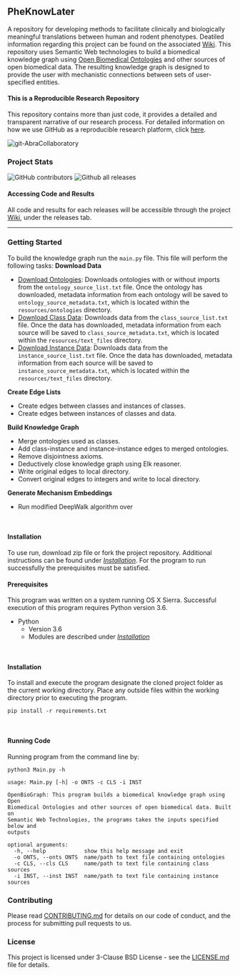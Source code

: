 ## PheKnowLater

A repository for developing methods to facilitate clinically and biologically meaningful translations between human and rodent phenotypes. Deatiled information regarding this project can be found on the associated [Wiki](https://github.com/callahantiff/PheKnowLater/wiki).
This repository uses Semantic Web technologies to build a biomedical knowledge graph using [Open Biomedical Ontologies](http://www.obofoundry.org/) and other sources of open biomedical data. The resulting knowledge graph is designed to provide the user with mechanistic connections between sets of user-specified entities.

#### This is a Reproducible Research Repository
This repository contains more than just code, it provides a detailed and transparent narrative of our research process. For detailed information on how we use GitHub as a reproducible research platform, click [here](https://github.com/callahantiff/Abra-Collaboratory/wiki/Using-GitHub-as-a-Reproducible-Research-Platform).

<img src="https://img.shields.io/badge/ReproducibleResearch-AbraCollaboratory-magenta.svg?style=flat-square" alt="git-AbraCollaboratory">

### Project Stats
![GitHub contributors](https://img.shields.io/github/contributors/callahantiff/PheKnowLater.svg?color=yellow&style=flat-square) ![Github all releases](https://img.shields.io/github/downloads/callahantiff/PheKnowLater/total.svg?color=dodgerblue&style=flat-square)

#### Accessing Code and Results
All code and results for each releases will be accessible through the project [Wiki](https://github.com/callahantiff/PheKnowLator/wiki), under the releases tab.

_____
### Getting Started

To build the knowledge graph run the `main.py` file. This file will perform the following tasks:
**Download Data**
 - <u>Download Ontologies</u>: Downloads ontologies with or without imports from the `ontology_source_list.txt` file.
  Once the ontology has downloaded, metadata information from each ontology will be saved to `ontology_source_metadata.txt`, which is located within the `resources/ontologies` directory.
 - <u>Download Class Data</u>: Downloads data from the `class_source_list.txt` file. Once 
    the data has downloaded, metadata information from each source will be saved to `class_source_metadata.txt`, which is located within the `resources/text_files` directory. 
 - <u>Download Instance Data</u>: Downloads data from the `instance_source_list.txt` file. Once the data has downloaded, metadata information from each source will be saved to `instance_source_metadata.txt`, which is located within the `resources/text_files` directory.   

**Create Edge Lists**  
 - Create edges between classes and instances of classes.  
 - Create  edges between instances of classes and data.  

**Build Knowledge Graph**  
 - Merge ontologies used as classes.  
 - Add class-instance and instance-instance edges to merged ontologies.  
 - Remove disjointness axioms.  
 - Deductively close knowledge graph using Elk reasoner.    
 - Write original edges to local directory.  
 - Convert original edges to integers and write to local directory.

**Generate Mechanism Embeddings**  
 - Run modified DeepWalk algorithm over 

<br>

#### Installation  

To use run, download zip file or fork the project repository. Additional instructions can be found under [*Installation*](#installation). For the program to run successfully the prerequisites must be satisfied.

#### Prerequisites

This program was written on a system running OS X Sierra. Successful execution of this program requires Python version 3.6.

  * Python
    * Version 3.6
    * Modules are described under [*Installation*](#Installation)

<br>

#### Installation

To install and execute the program designate the cloned project folder as the current working directory. Place any outside files within the working directory prior to executing the program.

```
pip install -r requirements.txt
```

<br>

#### Running Code

Running program from the command line by:

```
python3 Main.py -h

usage: Main.py [-h] -o ONTS -c CLS -i INST

OpenBioGraph: This program builds a biomedical knowledge graph using Open
Biomedical Ontologies and other sources of open biomedical data. Built on
Semantic Web Technologies, the programs takes the inputs specified below and
outputs

optional arguments:
  -h, --help            show this help message and exit
  -o ONTS, --onts ONTS  name/path to text file containing ontologies
  -c CLS, --cls CLS     name/path to text file containing class sources
  -i INST, --inst INST  name/path to text file containing instance sources
```

### Contributing

Please read [CONTRIBUTING.md](https://github.com/callahantiff/pheknowlator/blob/master/CONTRIBUTING.md) for details on 
our code of conduct, and the process for submitting pull requests to us.


### License

This project is licensed under 3-Clause BSD License - see the [LICENSE.md](https://github.com/callahantiff/pheknowlator/blob/master/LICENSE) file for details.
